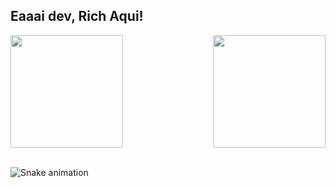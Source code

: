 ## Eaaai dev, Rich Aqui!

<div>
  
  <img  height="180em" src="https://github-readme-stats.vercel.app/api?username=richardsenra&show_icons=true&theme=great-gatsby&include_all_commits=true&count_private=true"/>
  <img align="right" height="180em" src="https://github-readme-stats.vercel.app/api/top-langs/?username=richardsenra&layout=compact&langs_count=16&theme=great-gatsby"/>
</div>
<br>
  
![Snake animation](https://github.com/LuigiGF/LuigiGF/blob/output/github-contribution-grid-snake.svg)



